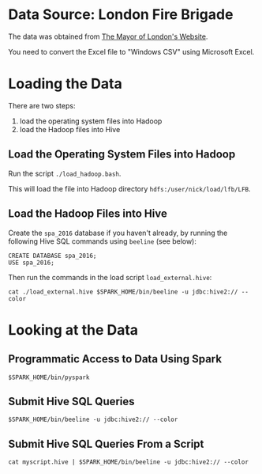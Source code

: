 # Data Source: London Fire Brigade

The data was obtained from
[The Mayor of London's Website](http://data.london.gov.uk/dataset/london-fire-brigade-incident-records).

You need to convert the Excel file to "Windows CSV" using Microsoft Excel.

# Loading the Data

There are two steps:

1. load the operating system files into Hadoop
1. load the Hadoop files into Hive

## Load the Operating System Files into Hadoop
Run the script `./load_hadoop.bash`.

This will load the file into Hadoop directory `hdfs:/user/nick/load/lfb/LFB`.

## Load the Hadoop Files into Hive

Create the `spa_2016` database if you haven't already,
by running the following Hive SQL commands using `beeline` (see below):

    CREATE DATABASE spa_2016;
    USE spa_2016;


Then run the commands in the load script `load_external.hive`:

    cat ./load_external.hive $SPARK_HOME/bin/beeline -u jdbc:hive2:// --color


# Looking at the Data

## Programmatic Access to Data Using Spark

    $SPARK_HOME/bin/pyspark

##  Submit Hive SQL Queries

    $SPARK_HOME/bin/beeline -u jdbc:hive2:// --color

## Submit Hive SQL Queries From a Script

    cat myscript.hive | $SPARK_HOME/bin/beeline -u jdbc:hive2:// --color


